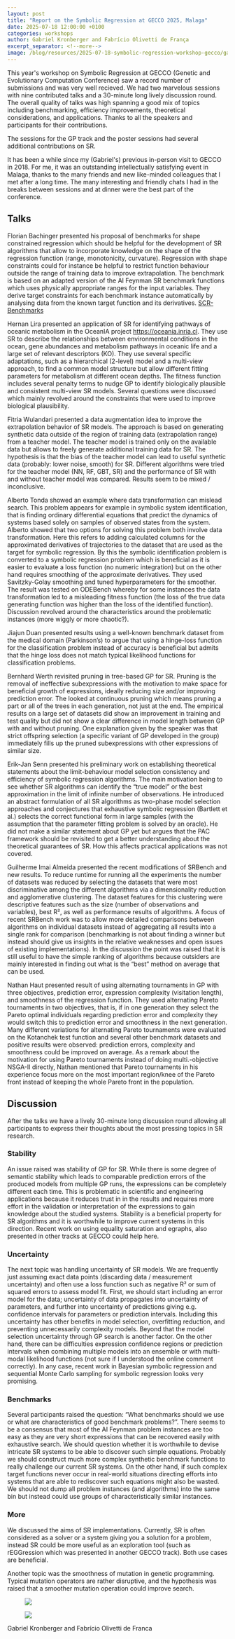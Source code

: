 ```yaml
---
layout: post
title: "Report on the Symbolic Regression at GECCO 2025, Malaga"
date: 2025-07-18 12:00:00 +0100
categories: workshops
author: Gabriel Kronberger and Fabrício Olivetti de França
excerpt_separator: <!--more-->
image: /blog/resources/2025-07-18-symbolic-regression-workshop-gecco/gabe_fabricio_cropped.png
---
```



This year's workshop on Symbolic Regression at GECCO (Genetic and Evolutionary Computation Conference) saw a record number of submissions and was very well recieved. We had two marvelous sessions with nine contributed talks and a 30-minute long lively discussion round. The overall quality of talks was high spanning a good mix of topics including benchmarking, efficiency improvements, theoretical considerations, and applications. Thanks to all the speakers and participants for their contributions. 

The sessions for the GP track and the poster sessions had several additional contributions on SR. 

It has been a while since my (Gabriel's) previous in-person visit to GECCO in 2018. For me, it was an outstanding intellectually satisfying event in Malaga, thanks to the many friends and new like-minded colleagues that I met after a long time. The many interesting and friendly chats I had in the breaks between sessions and at dinner were the best part of the conference.  

<!--mode-->

## Talks
Florian Bachinger presented his proposal of benchmarks for shape constrained regression which should be helpful for the development of SR algorithms that allow to incorporate knowledge on the shape of the regression function (range, monotonicity, curvature). Regression with shape constraints could for instance be helpful to restrict function behaviour outside the range of training data to improve extrapolation.
The benchmark is based on an adapted version of the AI Feynman SR benchmark functions which uses physically appropriate ranges for the input variables.
They derive target constraints for each benchmark instance automatically by analysing data from the known target function and its derivatives. <a href="https://github.com/prescriptiveanalytics/SCR-Benchmarks" target="_blank">SCR-Benchmarks</a>

Hernan Lira presented an application of SR for identifying pathways of oceanic metabolism in the OceanIA project <a href="https://oceania.inria.cl" target="_blank">https://oceania.inria.cl</a>. They use SR to describe the relationships between environmental conditions in the ocean, gene abundances and metabolism pathways in oceanic life and a large set of relevant descriptors (KO). They use several specific adaptations, such as a hierarchical (2-level) model and a multi-view approach, to find a common model structure but allow different fitting parameters for metabolism at different ocean depths. The fitness function includes several penalty terms to nudge GP to identify biologically plausible and consistent multi-view SR models. Several questions were discussed which mainly revolved around the constraints that were used to improve biological plausibility.

Fitria Wulandari presented a data augmentation idea to improve the extrapolation behavior of SR models. The approach is based on generating synthetic data outside of the region of training data (extrapolation range) from a teacher model. The teacher model is trained only on the available data but allows to freely generate  additional training data for SR. The hypothesis is that the bias of the teacher model can lead to useful synthetic data (probably: lower noise, smooth) for SR. Different algorithms were tried for the teacher model (NN, RF, GBT, SR) and the performance of SR with and without teacher model was compared. Results seem to be mixed / inconclusive.

Alberto Tonda showed an example where data transformation can mislead search. This problem appears for example in symbolic system identification, that is finding ordinary differential equations that predict the dynamics of systems based solely on samples of observed states from the system. Alberto showed that two options for solving this problem both involve data transformation. Here this refers to adding calculated columns for the approximated derivatives of trajectories to the dataset that are used as the target for symbolic regression. By this the symbolic identification problem is converted to a symbolic regression problem which is beneficial as it is easier to evaluate a loss function (no numeric integration) but on the other hand requires smoothing of the approximate derivatives. They used Savitzky-Golay smoothing and tuned hyperparameters for the smoother. The result was tested on ODEBench whereby for some instances the data transformation led to a misleading fitness function (the loss of the true data generating function was higher than the loss of the identified function). Discussion revolved around the characteristics around the problematic instances (more wiggly or more chaotic?).

Jiajun Duan presented results using a well-known benchmark dataset from the medical domain (Parkinson’s) to argue that using a hinge-loss function for the classification problem instead of accuracy is beneficial but admits that the hinge loss does not match typical likelihood functions for classification problems.


Bernhard Werth revisited pruning in tree-based GP for SR. Pruning is the removal of ineffective subexpressions with the motivation to make space for beneficial growth of expressions, ideally reducing size and/or improving prediction error. The looked at continuous pruning which means pruning a part or all of the trees in each generation, not just at the end.
The empirical results on a large set of datasets did show an improvement in training and test quality but did not show a clear difference in model length between GP with and without pruning. One explanation given by the speaker was that strict offspring selection (a specific variant of GP developed in the group) immediately fills up the pruned subexpressions with other expressions of similar size.


Erik-Jan Senn presented his preliminary work on establishing theoretical statements about the limit-behaviour model selection consistency and efficiency of symbolic regression algorithms. The main motivation being to see whether SR algorithms can identify the “true model” or the best approximation in the limit of infinite number of observations. He introduced an abstract formulation of all SR algorithms as two-phase model selection approaches and conjectures that exhaustive symbolic regression (Bartlett et al.) selects the correct functional form in large samples (with the assumption that the parameter fitting problem is solved by an oracle). He did not make a similar statement about GP yet but argues that the PAC framework should be revisited to get a better understanding about the theoretical guarantees of SR. How this affects practical applications was not covered.


Guilherme Imai Almeida presented the recent modifications of SRBench and new results. To reduce runtime for running all the experiments the number of datasets was reduced by selecting the datasets that were most discriminative among the different algorithms via a dimensionality reduction and agglomerative clustering. The dataset features for this clustering were descriptive features such as the size (number of observations and variables), best R², as well as performance results of algorithms. A focus of recent SRBench work was to allow more detailed comparisons between algorithms on individual datasets instead of aggregating all results into a single rank for comparison (benchmarking is not about finding a winner but instead should give us insights in the relative weaknesses and open issues of existing implementations). In the discussion the point was raised that it is still useful to have the simple ranking of algorithms because outsiders are mainly interested in finding out what is the “best” method on average that can be used. 

Nathan Haut presented result of using alternating tournaments in GP with three objectives, prediction error, expression complexity (visitation length), and smoothness of the regression function. They used alternating Pareto tournaments in two objectives, that is, if in one generation they select the Pareto optimal individuals regarding prediction error and complexity they would switch this to prediction error and smoothness in the next generation. Many different variations for alternating Pareto tournaments were evaluated on the Kotanchek test function and several other benchmark datasets and positive results were observed: prediction errors, complexity and smoothness could be improved on average. As a remark about the motivation for using Pareto tournaments instead of doing multi.-objective NSGA-II directly, Nathan mentioned that Pareto tournaments in his experience focus more on the most important region/knee of the Pareto front instead of keeping the whole Pareto front in the population.


## Discussion
After the talks we have a lively 30-minute long discussion round allowing all participants to express their thoughts about the most pressing topics in SR research. 

### Stability
An issue raised was stability of GP for SR. While there is some degree of semantic stability which leads to comparable prediction errors of the produced models from multiple GP runs, the expressions can be completely different each time. This is problematic in scientific and engineering applications because it reduces trust in in the results and requires more effort in the validation or interpretation of the expressions to gain knowledge about the studied systems.
Stability is a beneficial property for SR algorithms and it is worthwhile to improve current systems in this direction. Recent work on using equality saturation and egraphs, also presented in other tracks at GECCO could help here.


### Uncertainty
The next topic was handling uncertainty of SR models. We are frequently just assuming exact data points (discarding data / measurement uncertainty) and often use a loss function such as negative R² or sum of squared errors to assess model fit. First, we should start including an error model for the data; uncertainty of data propagates into uncertainty of parameters, and further into uncertainty of predictions giving e.g. confidence intervals for parameters or prediction intervals. Including this uncertainty has other benefits in model selection, overfitting reduction, and preventing unnecessarily complexity models. Beyond that the model selection uncertainty through GP search is another factor. 
On the other hand, there can be difficulties expression confidence regions or prediction intervals when combining multiple models into an ensemble or with multi-modal likelihood functions (not sure if I understood the online comment correctly).
In any case, recent work in Bayesian symbolic regression and sequential Monte Carlo sampling for symbolic regression looks very promising. 


### Benchmarks
Several participants raised the question: “What benchmarks should we use or what are characteristics of good benchmark problems?”. There seems to be a consensus that most of the AI Feynman problem instances are too easy as they are very short expressions that can be recovered easily with exhaustive search. We should question whether it is worthwhile to devise intricate SR systems to be able to discover such simple equations. Probably we should construct much more complex synthetic benchmark functions to really challenge our current SR systems. On the other hand, if such complex target functions never occur in real-world situations directing efforts into systems that are able to rediscover such equations might also be wasted. We should not dump all problem instances (and algorithms) into the same bin but instead could use groups of characteristically similar instances.

### More
We discussed the aims of SR implementations. Currently, SR is often considered as a solver or a system giving you a solution for a problem, instead SR could be more useful as an exploration tool (such as rEGGression which was presented in another GECCO track). Both use cases are beneficial. 

Another topic was the smoothness of mutation in genetic programming. Typical mutation operators are rather disruptive, and the hypothesis was raised that a smoother mutation operation could improve search.



<div class="col-md-8 text-left">
    <figure class="image-box">
        <img src="/blog/resources/2025-07-18-symbolic-regression-workshop-gecco/symreg_workshop.jpg" id="workshop-room">
    </figure>
</div>

<div class="col-md-8 text-right">
    <figure class="image-box">
        <img src="/blog/resources/2025-07-18-symbolic-regression-workshop-gecco/gabe_fabricio.jpg" id="workshop-organizers">
    </figure>
</div>

Gabriel Kronberger and Fabrício Olivetti de Franca

